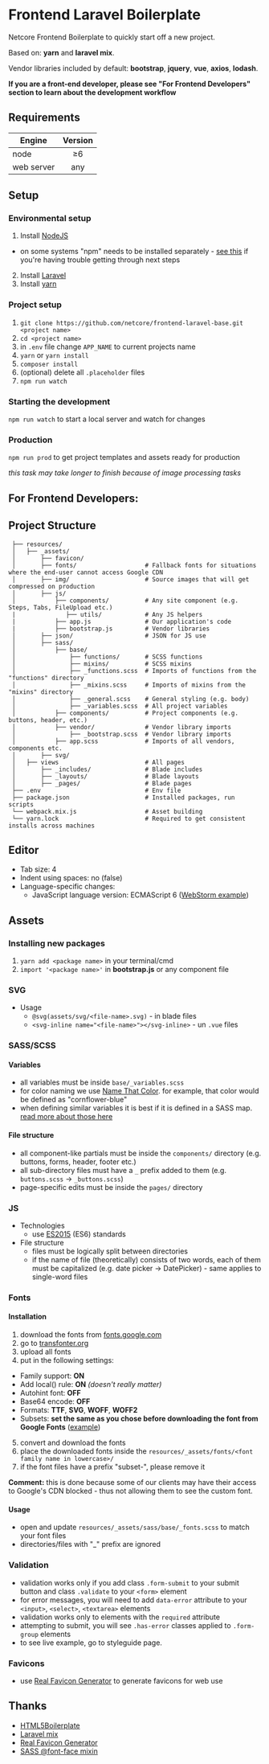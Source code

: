 # Frontend Laravel Boilerplate
Netcore Frontend Boilerplate to quickly start off a new project.

Based on: **yarn** and **laravel mix**.

Vendor libraries included by default: **bootstrap**, **jquery**, **vue**, **axios**, **lodash**.

**If you are a front-end developer, please see "For Frontend Developers" section to learn about the development workflow**

## Requirements
| Engine        | Version       |
| ------------- |:-------------:|
| node          | ≥6            |
| web server    | any           |

## Setup
### Environmental setup
1. Install [NodeJS](https://nodejs.org/en/)
  * on some systems "npm" needs to be installed separately - [see this](https://docs.npmjs.com/getting-started/installing-node) if you're having trouble getting through next steps
2. Install [Laravel](https://laravel.com/docs/5.6/installation)
3. Install [yarn](https://yarnpkg.com/en/docs/install)

### Project setup
1. `git clone https://github.com/netcore/frontend-laravel-base.git <project name>`
2. `cd <project name>`
3. in `.env` file change `APP_NAME` to current projects name
4. `yarn` or `yarn install`
5. `composer install`
6. (optional) delete all `.placeholder` files
7. `npm run watch`

### Starting the development
`npm run watch` to start a local server and watch for changes

### Production
`npm run prod` to get project templates and assets ready for production

_this task may take longer to finish because of image processing tasks_

## For Frontend Developers:

## Project Structure
```
 ├── resources/
 │   ├── _assets/
 │       ├── favicon/
 │       ├── fonts/                   # Fallback fonts for situations where the end-user cannot access Google CDN
 │       ├── img/                     # Source images that will get compressed on production
 │       ├── js/
 │           ├── components/          # Any site component (e.g. Steps, Tabs, FileUpload etc.)
 |              ├── utils/            # Any JS helpers
 |           ├── app.js               # Our application's code
 |           ├── bootstrap.js         # Vendor libraries
 │       ├── json/                    # JSON for JS use
 │       ├── sass/
 │           ├── base/
 │               ├── functions/       # SCSS functions
 │               ├── mixins/          # SCSS mixins
 │               ├── _functions.scss  # Imports of functions from the "functions" directory
 │               ├── _mixins.scss     # Imports of mixins from the "mixins" directory
 │               ├── _general.scss    # General styling (e.g. body)
 │               ├── _variables.scss  # All project variables
 │           ├── components/          # Project components (e.g. buttons, header, etc.)
 │           ├── vendor/              # Vendor library imports
 │               ├── _bootstrap.scss  # Vendor library imports
 │           ├── app.scss             # Imports of all vendors, components etc.
 │       ├── svg/
 │   ├── views                        # All pages
 │       ├── _includes/               # Blade includes
 │       ├── _layouts/                # Blade layouts
 │       ├── _pages/                  # Blade pages
 ├── .env                             # Env file
 ├── package.json                     # Installed packages, run scripts
 └── webpack.mix.js                   # Asset building
 └── yarn.lock                        # Required to get consistent installs across machines
```

## Editor
* Tab size: 4
* Indent using spaces: no (false)
* Language-specific changes:
  * JavaScript language version: ECMAScript 6 ([WebStorm example](https://i.imgur.com/rB1DYqi.png))

## Assets
### Installing new packages
1. `yarn add <package name>` in your terminal/cmd
2. `import '<package name>'` in **bootstrap.js** or any component file

### SVG
* Usage
  * `@svg(assets/svg/<file-name>.svg)` - in blade files
  * `<svg-inline name="<file-name>"></svg-inline>` - un `.vue` files

### SASS/SCSS
#### Variables
* all variables must be inside `base/_variables.scss`
* for color naming we use [Name That Color](http://chir.ag/projects/name-that-color/#6195ED). for example, that color would be defined as "cornflower-blue"
* when defining similar variables it is best if it is defined in a SASS map. [read more about those here](https://webdesign.tutsplus.com/tutorials/an-introduction-to-sass-maps-usage-and-examples--cms-22184)

#### File structure
* all component-like partials must be inside the `components/` directory (e.g. buttons, forms, header, footer etc.)
* all sub-directory files must have a `_` prefix added to them (e.g. `buttons.scss` -> `_buttons.scss`)
* page-specific edits must be inside the `pages/` directory

### JS
* Technologies
  * use [ES2015](https://babeljs.io/learn-es2015/) (ES6) standards
* File structure
  * files must be logically split between directories
  * if the name of file (theoretically) consists of two words, each of them must be capitalized (e.g. date picker -> DatePicker) - same applies to single-word files

### Fonts
#### Installation
1. download the fonts from [fonts.google.com](https://fonts.google.com/)
2. go to [transfonter.org](https://transfonter.org/)
3. upload all fonts
4. put in the following settings:
  * Family support: **ON**
  * Add local() rule: **ON** _(doesn't really matter)_
  * Autohint font: **OFF**
  * Base64 encode: **OFF**
  * Formats: **TTF**, **SVG**, **WOFF**, **WOFF2**
  * Subsets: **set the same as you chose before downloading the font from Google Fonts** ([example](https://i.imgur.com/2lIfhif.png))
5. convert and download the fonts
6. place the downloaded fonts inside the `resources/_assets/fonts/<font family name in lowercase>/`
7. if the font files have a prefix "subset-", please remove it

**Comment:** this is done because some of our clients may have their access to Google's CDN blocked - thus not allowing them to see the custom font.

#### Usage
* open and update `resources/_assets/sass/base/_fonts.scss` to match your font files
* directories/files with "\_" prefix are ignored

### Validation
 * validation works only if you add class `.form-submit` to your submit button and class `.validate` to your `<form>` element
 * for error messages, you will need to add `data-error` attribute to your `<input>`, `<select>`, `<textarea>` elements
 * validation works only to elements with the `required` attribute
 * attempting to submit, you will see `.has-error` classes applied to `.form-group` elements
 * to see live example, go to styleguide page.

### Favicons
* use [Real Favicon Generator](https://realfavicongenerator.net/) to generate favicons for web use

## Thanks
* [HTML5Boilerplate](https://html5boilerplate.com/)
* [Laravel mix](https://laravel.com/docs/5.6/mix)
* [Real Favicon Generator](https://realfavicongenerator.net/)
* [SASS @font-face mixin](https://gist.github.com/jonathantneal/d0460e5c2d5d7f9bc5e6)
